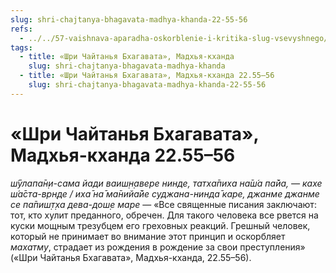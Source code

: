 ```yaml
---
slug: shri-chajtanya-bhagavata-madhya-khanda-22-55-56
refs:
  - ../../57-vaishnava-aparadha-oskorblenie-i-kritika-slug-vsevyshnego/860-1983-03-30-a4-o-vajshnava-aparadhe-i-opasnosti-kritiki.md
tags:
  - title: «Шри Чайтанья Бхагавата», Мадхья-кханда
    slug: shri-chajtanya-bhagavata-madhya-khanda
  - title: «Шри Чайтанья Бхагавата», Мадхья-кханда 22.55–56
    slug: shri-chajtanya-bhagavata-madhya-khanda-22-55-56
---
```


# «Шри Чайтанья Бхагавата», Мадхья-кханда 22.55–56

*ш́ӯлапа̄н̣и-сама йади ваиш̣н̣авере нинде, татха̄пиха на̄ш́а па̄йа, — кахе ш́а̄ста-врн̣де / иха̄ на̄ ма̄нийа̄йе суджана-нинда̄ каре, джанме джанме се па̄пиш̣т̣ха дева-дош̣е маре* — «Все священные писания заключают: тот, кто хулит преданного, обречен. Для такого человека все рвется на куски мощным трезубцем его греховных реакций. Грешный человек, который не принимает во внимание этот принцип и оскорбляет *махатму*, страдает из рождения в рождение за свои преступления» («Шри Чайтанья Бхагавата», Мадхья-кханда, 22.55–56).
